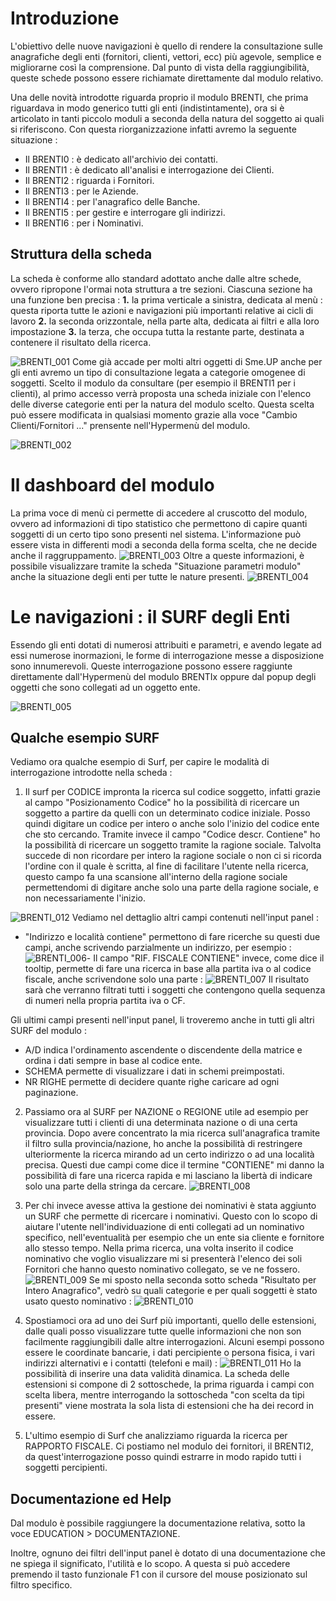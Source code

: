 # Introduzione

L'obiettivo delle nuove navigazioni è quello di rendere la consultazione sulle anagrafiche degli enti (fornitori, clienti, vettori, ecc) più agevole, semplice e migliorarne così la comprensione.
Dal punto di vista della raggiungibilità, queste schede possono essere richiamate direttamente dal modulo relativo.

Una delle novità introdotte riguarda proprio il modulo BRENTI, che prima riguardava in modo generico tutti gli enti (indistintamente), ora si è articolato in tanti piccolo moduli a seconda della natura del soggetto ai quali si riferiscono. Con questa riorganizzazione infatti avremo la seguente situazione : 
- Il BRENTI0 :   è dedicato all'archivio dei contatti.
- Il BRENTI1 :   è dedicato all'analisi e interrogazione dei Clienti.
- Il BRENTI2 :   riguarda i Fornitori.
- Il BRENTI3 :   per le Aziende.
- Il BRENTI4 :   per l'anagrafico delle Banche.
- Il BRENTI5 :   per gestire e interrogare gli indirizzi.
- Il BRENTI6 :   per i Nominativi.

## Struttura della scheda
La scheda è conforme allo standard adottato anche dalle altre schede, ovvero ripropone l'ormai nota struttura a tre sezioni.
Ciascuna sezione ha una funzione ben precisa : 
**1.** la prima verticale a sinistra, dedicata al menù :  questa riporta tutte le azioni e navigazioni più importanti relative ai cicli di lavoro
**2.** la seconda orizzontale, nella parte alta, dedicata ai filtri e alla loro impostazione
**3.** la terza, che occupa tutta la restante parte, destinata a contenere il risultato della ricerca.

![BRENTI_001](http://localhost:3000/immagini/MBDOC_OPE-BRENTI_01/BRENTI_001.png)
Come già accade per molti altri oggetti di Sme.UP anche per gli enti avremo un tipo di consultazione legata a categorie omogenee di soggetti.
Scelto il modulo da consultare (per esempio il BRENTI1 per i clienti), al primo accesso verrà proposta una scheda iniziale con l'elenco delle diverse categorie enti per la natura del modulo scelto.
Questa scelta può essere modificata in qualsiasi momento grazie alla voce "Cambio Clienti/Fornitori ..." prensente nell'Hypermenù del modulo.

![BRENTI_002](http://localhost:3000/immagini/MBDOC_OPE-BRENTI_01/BRENTI_002.png)
# Il dashboard del modulo

La prima voce di menù ci permette di accedere al cruscotto del modulo, ovvero ad informazioni di tipo statistico che permettono di capire quanti soggetti di un certo tipo sono presenti nel sistema.
L'informazione può essere vista in differenti modi a seconda della forma scelta, che ne decide anche il raggruppamento.
![BRENTI_003](http://localhost:3000/immagini/MBDOC_OPE-BRENTI_01/BRENTI_003.png)
Oltre a queste informazioni, è possibile visualizzare tramite la scheda "Situazione parametri modulo" anche la situazione degli enti per tutte le nature presenti.
![BRENTI_004](http://localhost:3000/immagini/MBDOC_OPE-BRENTI_01/BRENTI_004.png)
# Le navigazioni :  il SURF degli Enti

Essendo gli enti dotati di numerosi attribuiti e parametri, e avendo legate ad essi numerose inormazioni, le forme di interrogazione messe a disposizione sono innumerevoli.
Queste interrogazione possono essere raggiunte direttamente dall'Hypermenù del modulo BRENTIx oppure dal popup degli oggetti che sono collegati ad un oggetto ente.

![BRENTI_005](http://localhost:3000/immagini/MBDOC_OPE-BRENTI_01/BRENTI_005.png)

## Qualche esempio SURF
Vediamo ora qualche esempio di Surf, per capire le modalità di interrogazione introdotte nella scheda : 

1) Il surf per CODICE impronta la ricerca sul codice soggetto, infatti grazie al campo "Posizionamento Codice" ho la possibilità di ricercare un soggetto a partire da quelli con un determinato codice iniziale.
Posso quindi digitare un codice per intero o anche solo l'inizio del codice ente che sto cercando.
Tramite invece il campo "Codice descr. Contiene" ho la possibilità di ricercare un soggetto tramite la ragione sociale. Talvolta succede di non ricordare per intero la ragione sociale o non ci si ricorda l'ordine con il quale è scritta, al fine di facilitare l'utente nella ricerca, questo campo fa una scansione all'interno della ragione sociale permettendomi di digitare anche solo una parte della ragione sociale, e non necessariamente l'inizio.

![BRENTI_012](http://localhost:3000/immagini/MBDOC_OPE-BRENTI_01/BRENTI_012.png)
Vediamo nel dettaglio altri campi contenuti nell'input panel : 
- "Indirizzo e località contiene" permettono di fare ricerche su questi due campi, anche scrivendo parzialmente un indirizzo, per esempio : 
![BRENTI_006](http://localhost:3000/immagini/MBDOC_OPE-BRENTI_01/BRENTI_006.png)- Il campo "RIF. FISCALE CONTIENE" invece, come dice il tooltip, permette di fare una ricerca in base alla partita iva o al codice fiscale, anche scrivendone solo una parte : 
![BRENTI_007](http://localhost:3000/immagini/MBDOC_OPE-BRENTI_01/BRENTI_007.png) Il risultato sarà che verranno filtrati tutti i soggetti che contengono quella sequenza di numeri nella propria partita iva o CF.

Gli ultimi campi presenti nell'input panel, li troveremo anche in tutti gli altri SURF del modulo : 
- A/D indica l'ordinamento ascendente o discendente della matrice e ordina i dati sempre in base al codice ente.
- SCHEMA permette di visualizzare i dati in schemi preimpostati.
- NR RIGHE permette di decidere quante righe caricare ad ogni paginazione.

2) Passiamo ora al SURF per NAZIONE o REGIONE utile ad esempio per visualizzare tutti i clienti di una determinata nazione o di una certa provincia.
Dopo avere concentrato la mia ricerca sull'anagrafica tramite il filtro sulla provincia/nazione, ho anche la possibilità di restringere ulteriormente la ricerca mirando ad un certo indirizzo o ad una località precisa. Questi due campi come dice il termine "CONTIENE" mi danno la possibilità di fare una ricerca rapida e mi lasciano la libertà di indicare solo una parte della stringa da cercare.
![BRENTI_008](http://localhost:3000/immagini/MBDOC_OPE-BRENTI_01/BRENTI_008.png)
3) Per chi invece avesse attiva la gestione dei nominativi è stata aggiunto un SURF che permette di ricercare i nominativi.
Questo con lo scopo di aiutare l'utente nell'individuazione di enti collegati ad un nominativo specifico, nell'eventualità per esempio che un ente sia cliente e fornitore allo stesso tempo.
Nella prima ricerca, una volta inserito il codice nominativo che voglio visualizzare mi si presenterà l'elenco dei soli Fornitori che hanno questo nominativo collegato, se ve ne fossero.
![BRENTI_009](http://localhost:3000/immagini/MBDOC_OPE-BRENTI_01/BRENTI_009.png)
Se mi sposto nella seconda sotto scheda "Risultato per Intero Anagrafico", vedrò su quali categorie e per quali soggetti è stato usato questo nominativo : 
![BRENTI_010](http://localhost:3000/immagini/MBDOC_OPE-BRENTI_01/BRENTI_010.png)
4) Spostiamoci ora ad uno dei Surf più importanti, quello delle estensioni, dalle quali posso visualizzare tutte quelle informazioni che non son facilmente raggiungibili dalle altre interrogazioni.
Alcuni esempi possono essere le coordinate bancarie, i dati percipiente o persona fisica, i vari indirizzi alternativi e i contatti (telefoni e mail) : 
![BRENTI_011](http://localhost:3000/immagini/MBDOC_OPE-BRENTI_01/BRENTI_011.png)
Ho la possibilità di inserire una data validità dinamica.
La scheda delle estensioni si compone di 2 sottoschede, la prima riguarda i campi con scelta libera, mentre interrogando la sottoscheda "con scelta da tipi presenti" viene mostrata la sola lista di estensioni che ha dei record in essere.


5) L'ultimo esempio di Surf che analizziamo riguarda la ricerca per RAPPORTO FISCALE. Ci postiamo nel modulo dei fornitori, il BRENTI2, da quest'interrogazione posso quindi estrarre in modo rapido tutti i soggetti percipienti.

## Documentazione ed Help
Dal modulo è possibile raggiungere la documentazione relativa, sotto la voce EDUCATION > DOCUMENTAZIONE.

Inoltre, ognuno dei filtri dell'input panel è dotato di una documentazione che ne spiega il significato, l'utilità e lo scopo. A questa si può accedere premendo il tasto funzionale F1 con il cursore del mouse posizionato sul filtro specifico.
